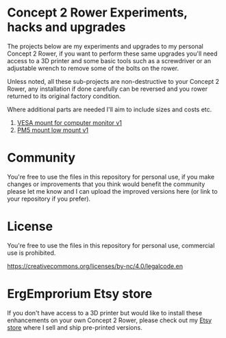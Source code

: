 # Concept 2 Rower Experiments, hacks and upgrades

The projects below are my experiments and upgrades to my personal Concept 2 Rower, if you want to perform these same upgrades
you'll need access to a 3D printer and some basic tools such as a screwdriver or an adjustable wrench to remove some of the 
bolts on the rower.

Unless noted, all these sub-projects are non-destructive to your Concept 2 Rower, any installation if done carefully can be reversed
and you rower returned to its original factory condition.

Where additional parts are needed I'll aim to include sizes and costs etc.

1. [VESA mount for computer monitor v1](/vesa%20mount%20v1)
1. [PM5 mount low mount v1](/pm5%20low%20mount%20v1)

# Community
You're free to use the files in this repository for personal use, if you make changes or improvements that you think would benefit the community please
let me know and I can upload the improved versions here (or link to your repository if you prefer).

# License
You're free to use the files in this repository for personal use, commercial use is prohibited.

https://creativecommons.org/licenses/by-nc/4.0/legalcode.en

# ErgEmprorium Etsy store
If you don't have access to a 3D printer but would like to install these enhancements on your own Concept 2 Rower, please check out my [Etsy store](https://www.etsy.com/au/listing/1634016026/vesa-monitor-arm-for-concept-2-rower) where I sell and ship pre-printed versions.